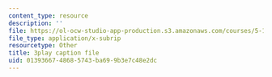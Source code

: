 ```yaml
---
content_type: resource
description: ''
file: https://ol-ocw-studio-app-production.s3.amazonaws.com/courses/5-112-principles-of-chemical-science-fall-2005/0139366748685743ba699b3e7c48e2dc_M8QoJojEklw.vtt
file_type: application/x-subrip
resourcetype: Other
title: 3play caption file
uid: 01393667-4868-5743-ba69-9b3e7c48e2dc
---
```

